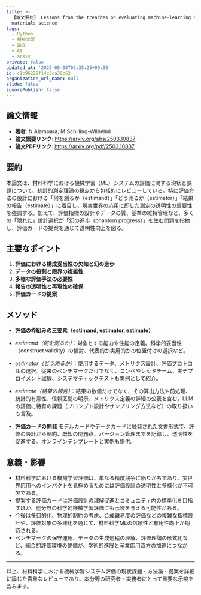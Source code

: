 ```yaml
---
title: >-
  【論文要約】 Lessons from the trenches on evaluating machine-learning systems in
  materials science
tags:
  - Python
  - 機械学習
  - 論文
  - AI
  - arXiv
private: false
updated_at: '2025-08-08T06:35:25+09:00'
id: c1c96228f14c3ca38c62
organization_url_name: null
slide: false
ignorePublish: false
---
```


## 論文情報

- **著者**: N Alampara, M Schilling-Wilhelmi
- **論文概要リンク**: https://arxiv.org/abs/2503.10837
- **論文PDFリンク**: https://arxiv.org/pdf/2503.10837

## 要約

本論文は、材料科学における機械学習（ML）システムの評価に関する現状と課題について、統計的測定理論の視点から包括的にレビューしている。特に評価方法の設計における「何を測るか（estimand）」「どう測るか（estimator）」「結果の報告（estimate）」に着目し、現実世界の応用に即した測定の透明性の重要性を強調する。加えて、評価指標の設計やデータの質、基準の維持管理など、多くの「隠れた」設計選択が「幻の進歩（phantom progress）」を生む問題を指摘し、評価カードの提案を通じて透明性向上を図る。

## 主要なポイント

1. **評価における構成妥当性の欠如と幻の進歩**
2. **データの役割と限界の複雑性**
3. **多様な評価手法の必要性**
4. **報告の透明性と再現性の確保**
5. **評価カードの提案**


## メソッド

- **評価の枠組みの三要素（estimand, estimator, estimate）**
- *estimand（何を測るか）*：対象とする能力や性能の定義。科学的妥当性（construct validity）の検討、代表的か実用的かの位置付けの選択など。
- *estimator（どう測るか）*：使用するデータ、メトリクス設計、評価プロトコルの選択。従来のベンチマークだけでなく、コンペやレッドチーム、実デプロイメント試験、システマティックテストも実例として紹介。
- *estimate（結果の報告）*：結果の数値だけでなく、その算出方法や前処理、統計的有意性、信頼区間の明示、メトリクス定義の詳細の公表を含む。LLMの評価に特有の課題（プロンプト設計やサンプリング方法など）の取り扱いも言及。

- **評価カードの開発**
モデルカードやデータカードに触発された文書形式で、評価の設計から制約、既知の問題点、バージョン管理までを記録し、透明性を促進する。オンラインテンプレートと実例も提供。

## 意義・影響

- 材料科学における機械学習評価は、単なる精度競争に陥りがちであり、実世界応用へのインパクトを見極めるためには評価設計の透明性と多様化が不可欠である。
- 提案する評価カードは評価設計の理解促進とコミュニティ内の標準化を目指すほか、他分野の科学的機械学習評価にも示唆を与える可能性がある。
- 今後は多目的化、物理的制約の考慮、合成難易度の評価などの複雑な指標設計や、評価対象の多様化を通じて、材料科学MLの信頼性と有用性向上が期待される。
- ベンチマークの保守運用、データの生成過程の理解、評価理論の形式化など、総合的評価環境の整備が、学術的進展と産業応用双方の加速につながる。

---

以上、材料科学における機械学習システム評価の現状課題・方法論・提案を詳細に論じた貴重なレビューであり、本分野の研究者・実務者にとって重要な示唆を含みます。

